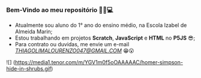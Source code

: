 ### Bem-Vindo ao meu repositório 👨‍💻💻

- Atualmente sou aluno do 1° ano do ensino médio, na Escola Izabel de Almeida Marin;
- Estou trabalhando em projetos **Scratch**, **JavaScript** e **HTML** no **P5JS** 😎;
- Para contrato ou duvidas, me envie um e-mail *THIAGOLIMALOURENZO047@GMAIL.COM* 😁😮

![] (https://media1.tenor.com/m/YGV1m0f5oOAAAAAC/homer-simpson-hide-in-shrubs.gif)

